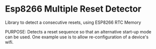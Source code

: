 Esp8266 Multiple Reset Detector
=====================

Library to detect a consecutive resets, using ESP8266 RTC Memory

PURPOSE: Detects a reset sequence so that an alternative start-up mode can
be used. One example use is to allow re-configuration of a device's wifi.
